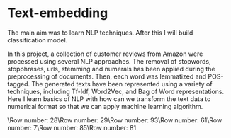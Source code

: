# Text-embedding

The main aim was to learn NLP techniques. After this I will build classification model.

In this project, a collection of customer reviews from Amazon were processed using several NLP approaches. The removal of stopwords, stopphrases, urls, stemming and numerals has been applied during the preprocessing of documents. Then, each word was lemmatized and POS-tagged. The generated texts have been represented using a variety of techniques, including Tf-Idf, Word2Vec, and Bag of Word representations. Here I learn basics of NLP with how can we transform the text data to numerical format so that we can apply machine learning algorithm.

\Row number: 28\Row number: 29\Row number: 93\Row number: 61\Row number: 7\Row number: 85\Row number: 81